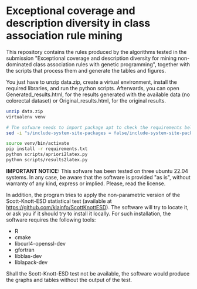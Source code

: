 # Exceptional coverage and description diversity in class association rule mining
This repository contains the rules produced by the algorithms tested in the submission "Exceptional coverage and description diversity for mining non-dominated class association rules with genetic programming", together with the scripts that process them and generate the tables and figures.

You just have to unzip data.zip, create a virtual environment, install the required libraries, and run the python scripts. Afterwards, you can open Generated_results.html, for the results generated with the available data (no colorectal dataset) or Original_results.html, for the original results.

```bash
unzip data.zip
virtualenv venv

# The sofware needs to import package apt to check the requirements below
sed -i "s/include-system-site-packages = false/include-system-site-packages = true/g" venv/pyvenv.cfg

source venv/bin/activate
pip install -r requirements.txt
python scripts/apriori2latex.py
python scripts/results2latex.py
```

**IMPORTANT NOTICE:** This sofware has been tested on three ubuntu 22.04 systems. In any case, be aware that the software is provided "as is", without warranty of any kind, express or implied. Please, read the license.

In addition, the program tries to apply the non-parametric version of the Scott-Knott-ESD statistical test (available at https://github.com/klainfo/ScottKnottESD). The software will try to locate it, or ask you if it should try to install it locally. For such installation, the software requires the following tools:
- R
- cmake
- libcurl4-openssl-dev
- gfortran
- libblas-dev
- liblapack-dev

Shall the Scott-Knott-ESD test not be available, the software would produce the graphs and tables without the output of the test.
